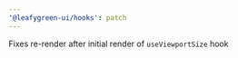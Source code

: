 ```yaml
---
'@leafygreen-ui/hooks': patch
---
```


Fixes re-render after initial render of `useViewportSize` hook

